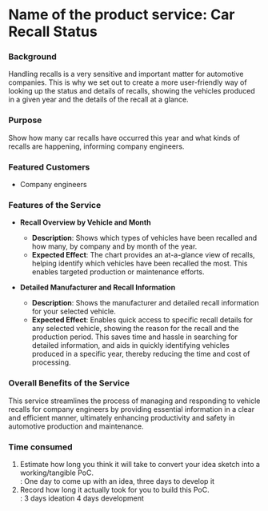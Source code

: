 # Name of the product service: Car Recall Status

### Background
Handling recalls is a very sensitive and important matter for automotive companies. This is why we set out to create a more user-friendly way of looking up the status and details of recalls, showing the vehicles produced in a given year and the details of the recall at a glance.

### Purpose
Show how many car recalls have occurred this year and what kinds of recalls are happening, informing company engineers.

### Featured Customers
- Company engineers

### Features of the Service
- **Recall Overview by Vehicle and Month**
  - **Description**: Shows which types of vehicles have been recalled and how many, by company and by month of the year.
  - **Expected Effect**: The chart provides an at-a-glance view of recalls, helping identify which vehicles have been recalled the most. This enables targeted production or maintenance efforts.

- **Detailed Manufacturer and Recall Information**
  - **Description**: Shows the manufacturer and detailed recall information for your selected vehicle.
  - **Expected Effect**: Enables quick access to specific recall details for any selected vehicle, showing the reason for the recall and the production period. This saves time and hassle in searching for detailed information, and aids in quickly identifying vehicles produced in a specific year, thereby reducing the time and cost of processing.

### Overall Benefits of the Service
This service streamlines the process of managing and responding to vehicle recalls for company engineers by providing essential information in a clear and efficient manner, ultimately enhancing productivity and safety in automotive production and maintenance.


### Time consumed

1. Estimate how long you think it will take to convert your idea sketch into a working/tangible PoC. <br>
:  One day to come up with an idea, three days to develop it
2. Record how long it actually took for you to build this PoC. <br>
: 3 days ideation 4 days development 
